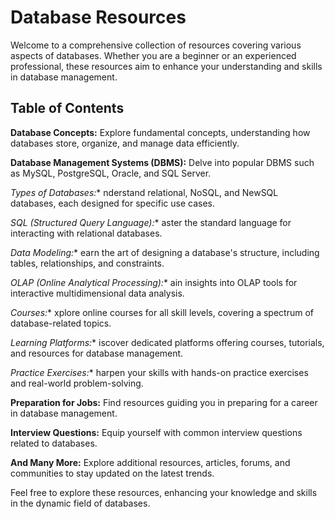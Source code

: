 # Database Resources

Welcome to a comprehensive collection of resources covering various aspects of databases. Whether you are a beginner or an experienced professional, these resources aim to enhance your understanding and skills in database management.

## Table of Contents

**Database Concepts:**
Explore fundamental concepts, understanding how databases store, organize, and manage data efficiently.

**Database Management Systems (DBMS):**
Delve into popular DBMS such as MySQL, PostgreSQL, Oracle, and SQL Server.

*Types of Databases:**
nderstand relational, NoSQL, and NewSQL databases, each designed for specific use cases.

*SQL (Structured Query Language):**
aster the standard language for interacting with relational databases.

*Data Modeling:**
earn the art of designing a database's structure, including tables, relationships, and constraints.

*OLAP (Online Analytical Processing):**
ain insights into OLAP tools for interactive multidimensional data analysis.

*Courses:**
xplore online courses for all skill levels, covering a spectrum of database-related topics.

*Learning Platforms:**
iscover dedicated platforms offering courses, tutorials, and resources for database management.

*Practice Exercises:**
harpen your skills with hands-on practice exercises and real-world problem-solving.

**Preparation for Jobs:**
Find resources guiding you in preparing for a career in database management.

**Interview Questions:**
Equip yourself with common interview questions related to databases.

**And Many More:**
Explore additional resources, articles, forums, and communities to stay updated on the latest trends.

Feel free to explore these resources, enhancing your knowledge and skills in the dynamic field of databases.
